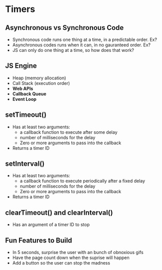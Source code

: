 # Timers

## Asynchronous vs Synchronous Code 
* Synchronous code runs one thing at a time, in a predictable order. Ex?
* Asynchronous codes runs when it can, in no gauranteed order. Ex?
* JS can only do one thing at a time, so how does that work?

## JS Engine
- Heap (memory allocation)
- Call Stack (execution order)
- **Web APIs**
- **Callback Queue**
- **Event Loop**

## setTimeout()
- Has at least two arguments: 
    * a callback function to execute after some delay 
    * number of milliseconds for the delay
    * Zero or more arguments to pass into the callback
- Returns a timer ID 

## setInterval()
- Has at least two arguments: 
    * a callback function to execute periodically after a fixed delay 
    * number of milliseconds for the delay
    * Zero or more arguments to pass into the callback
- Returns a timer ID 

## clearTimeout() and clearInterval()
- Has an argument of a timer ID to stop

## Fun Features to Build
- In 5 seconds, surprise the user with an bunch of obnoxious gifs
- Have the page count down when the suprise will happen 
- Add a button so the user can stop the madness